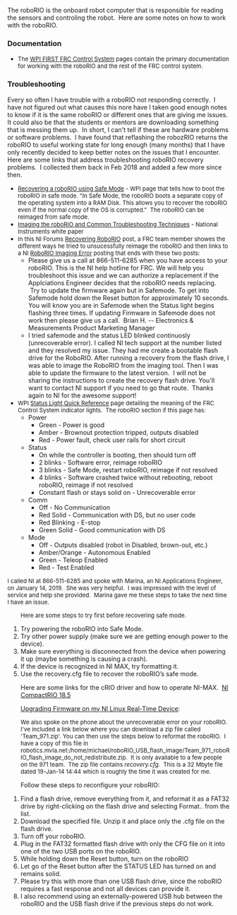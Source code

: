 
  
  <div class="content">
    <div class="field field-name-body field-type-text-with-summary field-label-hidden"><div class="field-items"><div class="field-item even"><p>The roboRIO is the onboard robot computer that is responsible for reading the sensors and controling the robot.  Here are some notes on how to work with the roboRIO.</p><h3>Documentation</h3><ul><li><span style="font-size: 13.008px;">The <a href="https://wpilib.screenstepslive.com/s/currentCS">WPI FIRST FRC Control System</a> pages contain the primary documentation for working with the roboRIO and the rest of the FRC control system.</span></li></ul><h3>Troubleshooting</h3><p>Every so often I have trouble with a roboRIO not responding correctly.  I have not figured out what causes this nore have I taken good enough notes to know if it is the same roboRIO or different ones that are giving me issues.  It could also be that the students or mentors are downloading something that is messing them up.  In short, I can't tell if these are hardware problems or software problems.  I have found that reflashing the robozRIO returns the roboRIO to useful working state for long enough (many months) that I have only recently decided to keep better notes on the issues that I encounter.  Here are some links that address troubleshooting roboRIO recovery problems.  I collected them back in Feb 2018 and added a few more since then.</p><ul><li><span style="font-size: 13.008px;"><a href="https://wpilib.screenstepslive.com/s/currentCS/m/troubleshooting/l/287271-recovering-a-roborio-using-safe-mode">Recovering a roboRIO using Safe Mode</a> - WPI page that tells how to boot the roboRIO in safe mode. "In Safe Mode, the roboRIO boots a separate copy of the operating system into a RAM Disk. This allows you to recover the roboRIO even if the normal copy of the OS is corrupted."  The roboRIO can be reimaged from safe mode.</span></li><li><span style="font-size: 13.008px;"><a href="http://www.ni.com/white-paper/52593/en/">Imaging the roboRIO and Common Troubleshooting Techniques</a> - National Instruments white paper</span></li><li><span style="font-size: 13.008px;">In this NI Forums </span><a style="font-size: 13.008px;" href="https://forums.ni.com/t5/FIRST-Robotics-Competition/Recovering-RoboRIO/td-p/3463615">Recovering RoboRIO</a> <span style="font-size: 13.008px;">post, a FRC team member showes the different ways he tried to unsucessfully reimage the roboRIO and then links to a NI <a href="https://forums.ni.com/t5/FIRST-Robotics-Competition/RoboRIO-Imaging-Error/td-p/3453415/page/2?tstart=0">RoboRIO Imaging Error</a> posting that ends with these two posts:</span><ul><li>Please give us a call at 866-511-6285 when you have access to your roboRIO. This is the NI help hotline for FRC. We will help you troubleshoot this issue and we can authorize a replacement if the Applciations Engineer decides that the roboRIO needs replacing.   Try to update the firmware again but in Safemode. To get into Safemode hold down the Reset button for approximately 10 seconds. You will know you are in Safemode when the Status light begins flashing three times. If updating Firmware in Safemode does not work then please give us a call.  Brian H. -- Electronics &amp; Measurements Product Marketing Manager</li><li>I tried safemode and the status LED blinked continuosly (unrecoverable error). I called NI tech support at the number listed and they resolved my issue. They had me create a bootable flash drive for the RoboRIO. After running a recovery from the flash drive, I was able to image the RoboRIO from the imaging tool. Then I was able to update the firmware to the latest version.  I will not be sharing the instructions to create the recovery flash drive. You'll want to contact NI support if you need to go that route.  Thanks again to NI for the awesome support!</li></ul></li><li><span style="font-size: 13.008px;">WPI <a href="https://wpilib.screenstepslive.com/s/currentCS/m/cs_hardware/l/144972-status-light-quick-reference">Status Light Quick Reference</a> page detailing the meaning of the FRC Control System indicator lights.  The roboRIO section if this page has:</span><ul><li>Power<ul><li>Green - Power is good</li><li>Amber - Brownout protection tripped, outputs disabled</li><li>Red - Power fault, check user rails for short circuit</li></ul></li><li>Status<ul><li>On while the controller is booting, then should turn off</li><li>2 blinks - Software error, reimage roboRIO</li><li>3 blinks - Safe Mode, restart roboRIO, reimage if not resolved</li><li>4 blinks - Software crashed twice without rebooting, reboot roboRIO, reimage if not resolved</li><li>Constant flash or stays solid on - Unrecoverable error</li></ul></li><li>Comm<ul><li>Off - No Communication</li><li>Red Solid - Communication with DS, but no user code</li><li>Red Blinking - E-stop</li><li>Green Solid - Good communication with DS</li></ul></li><li>Mode<ul><li>Off - Outputs disabled (robot in Disabled, brown-out, etc.)</li><li>Amber/Orange - Autonomous Enabled</li><li>Green - Teleop Enabled</li><li>Red - Test Enabled</li></ul></li></ul></li></ul><p><span style="font-size: 13.008px;">I called NI at 866-511-6285 and spoke with Marina, an NI Applications Engineer, on January 14, 2019.  She was very helpful.  I was impressed with the level of service and help she provided.  Marina gave me these steps to take the next time I have an issue.</span></p><p style="padding-left: 30px;"><span style="font-size: 13.008px;">Here are some steps to try first before recovering safe mode. </span></p><ol style="padding-left: 30px;"><li>Try powering the roboRIO into Safe Mode.</li><li>Try other power supply (make sure we are getting enough power to the device).</li><li>Make sure everything is disconnected from the device when powering it up (maybe something is causing a crash).</li><li>If the device is recognized in NI MAX, try formatting it.</li><li>Use the recovery.cfg file to recover the roboRIO’s safe mode. </li></ol><p style="padding-left: 30px;">Here are some links for the cRIO driver and how to operate NI-MAX.  <a href="http://www.ni.com/download/compactrio-device-drivers-january-2019/7833/en/">NI CompactRIO 18.5</a></p><p style="padding-left: 30px;"><a href="https://knowledge.ni.com/KnowledgeArticleDetails?id=kA00Z000000P7OpSAK&amp;l=en-US">Upgrading Firmware on my NI Linux Real-Time Device</a>:</p><p style="padding-left: 30px;"><span style="font-size: 13.008px;">We also spoke on the phone about the unrecoverable error on your roboRIO. I've included a link below where you can download a zip file called 'Team_971.zip'. You can then use the steps below to reformat the roboRIO.  I have a copy of this file in robotics.mvla.net:/home/michael/roboRIO_USB_flash_image/Team_971_roboRIO_flash_image_do_not_redistribute.zip.  It is only available to a few people on the 971 team.  The zip file contains <em>recovery.cfg</em>.  This is a 32 Mbyte file dated 19-Jan-14 14:44 which is roughly the time it was created for me.</span></p><p style="padding-left: 30px;">Follow these steps to reconfigure your roboRIO:</p><ol style="padding-left: 30px;"><li>Find a flash drive, remove everything from it, and reformat it as a FAT32 drive by right-clicking on the flash drive and selecting Format.. from the list.</li><li>Download the specified file. Unzip it and place only the .cfg file on the flash drive.</li><li>Turn off your roboRIO.</li><li>Plug in the FAT32 formatted flash drive with only the CFG file on it into one of the two USB ports on the roboRIO.</li><li>While holding down the Reset button, turn on the roboRIO</li><li>Let go of the Reset button after the STATUS LED has turned on and remains solid.</li><li>Please try this with more than one USB flash drive, since the roboRIO requires a fast response and not all devices can provide it.</li><li>I also recommend using an externally-powered USB hub between the roboRIO and the USB flash drive if the previous steps do not work.</li></ol><p style="padding-left: 30px;"><span style="font-size: 13.008px;"><br /></span></p></div></div></div>  </div>

